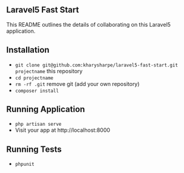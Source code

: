 ## Laravel5 Fast Start

This README outlines the details of collaborating on this Laravel5 application.

## Installation

* `git clone git@github.com:kharysharpe/laravel5-fast-start.git projectname` this repository
* `cd projectname`
* `rm -rf .git` remove git (add your own repository)
* `composer install`


## Running Application

* `php artisan serve`
* Visit your app at http://localhost:8000

## Running Tests

* `phpunit`

